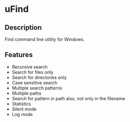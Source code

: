# uFind

## Description 
Find command line utility for Windows.

## Features

* Recursive search
* Search for files only
* Search for directories only
* Case sensitive search
* Multiple search patterns
* Multiple paths
* Search for pattern in path also, not only in the filename
* Statistics
* Silent mode
* Log mode
